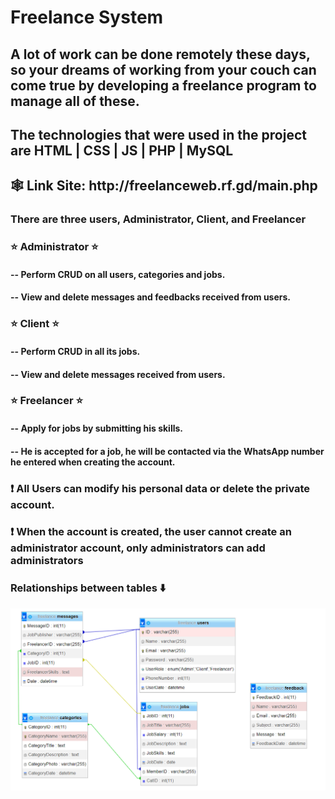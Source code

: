 <h1>Freelance System</h1>

<h2>A lot of work can be done remotely these days, so your dreams of working
from your couch can come true by developing a freelance program to
manage all of these.</h2>

<h2>The technologies that were used in the project are HTML | CSS | JS | PHP | MySQL</h2>

<h2>🕸️ Link Site: http://freelanceweb.rf.gd/main.php</h2>

<h3>There are three users, Administrator, Client, and Freelancer</h3>

<h3>⭐ Administrator ⭐</h3>
<h4>-- Perform CRUD on all users, categories and jobs.</h4>
<h4>-- View and delete messages and feedbacks received from users.</h4>

<h3>⭐ Client ⭐</h3>
<h4>-- Perform CRUD in all its jobs.</h4>
<h4>-- View and delete messages received from users.</h4>

<h3>⭐ Freelancer ⭐</h3>
<h4>-- Apply for jobs by submitting his skills.</h4>
<h4>-- He is accepted for a job, he will be contacted via the WhatsApp number he entered when creating the account.</h4>

<h3>❗ All Users can modify his personal data or delete the private account.</h3>
<h3>❗ When the account is created, the user cannot create an administrator account, only administrators can add administrators</h3>

<h3>Relationships between tables ⬇️</h3>
<img src="./database/TablesRelationship.png">

